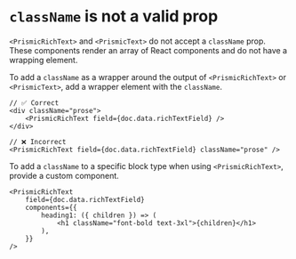 # `className` is not a valid prop

`<PrismicRichText>` and `<PrismicText>` do not accept a `className` prop. These components render an array of React components and do not have a wrapping element.

To add a `className` as a wrapper around the output of `<PrismicRichText>` or `<PrismicText>`, add a wrapper element with the `className`.

```tsx
// ✅ Correct
<div className="prose">
	<PrismicRichText field={doc.data.richTextField} />
</div>
```

```tsx
// ❌ Incorrect
<PrismicRichText field={doc.data.richTextField} className="prose" />
```

To add a `className` to a specific block type when using `<PrismicRichText>`, provide a custom component.

```tsx
<PrismicRichText
	field={doc.data.richTextField}
	components={{
		heading1: ({ children }) => (
			<h1 className="font-bold text-3xl">{children}</h1>
		),
	}}
/>
```
